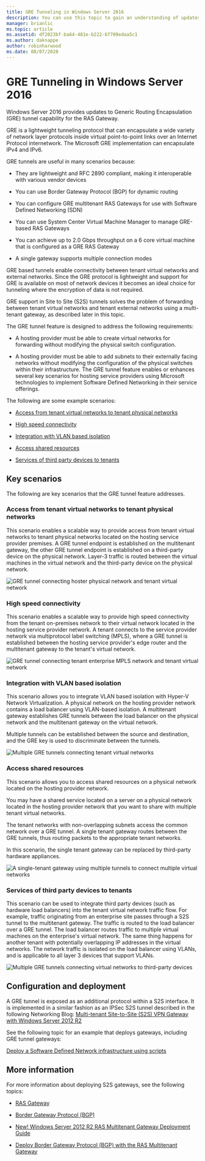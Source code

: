 ```yaml
---
title: GRE Tunneling in Windows Server 2016
description: You can use this topic to gain an understanding of updates to Generic Routing Encapsulation (GRE) tunnel capability for RAS Gateway in Windows Server 2016.
manager: brianlic
ms.topic: article
ms.assetid: df2023bf-ba64-481e-b222-6f709edaa5c1
ms.author: daknappe
author: robinharwood
ms.date: 08/07/2020
---
```

# GRE Tunneling in Windows Server 2016

Windows Server 2016 provides updates to Generic Routing Encapsulation \(GRE\) tunnel capability for the RAS Gateway.

GRE is a lightweight tunneling protocol that can encapsulate a wide variety of network layer protocols inside virtual point-to-point links over an Internet Protocol internetwork. The Microsoft GRE implementation can encapsulate IPv4 and IPv6.

GRE tunnels are useful in many scenarios because:

-   They are lightweight and RFC 2890 compliant, making it interoperable with various vendor devices

-   You can use Border Gateway Protocol \(BGP\) for dynamic routing

-   You can configure GRE multitenant RAS Gateways for use with Software Defined Networking \(SDN\)

-   You can use System Center Virtual Machine Manager to manage GRE\-based RAS Gateways

-   You can achieve up to 2.0 Gbps throughput on a 6 core virtual machine that is configured as a GRE RAS Gateway

-   A single gateway supports multiple connection modes

GRE based tunnels enable connectivity between tenant virtual networks and external networks. Since the GRE protocol is lightweight and support for GRE is available on most of network devices it becomes an ideal choice for tunneling where the encryption of data is not required.

GRE support in Site to Site (S2S) tunnels solves the problem of forwarding between tenant virtual networks and tenant external networks using a multi-tenant gateway, as described later in this topic.

The GRE tunnel feature is designed to address the following requirements:

-   A hosting provider must be able to create virtual networks for forwarding without modifying the physical switch configuration.

-   A hosting provider must be able to add subnets to their externally facing networks without modifying the configuration of the physical switches within their infrastructure.
The GRE tunnel feature enables or enhances several key scenarios for hosting service providers using Microsoft technologies to implement Software Defined Networking in their service offerings.

The following are some example scenarios:

-   [Access from tenant virtual networks to tenant physical networks](#BKMK_Access)

-   [High speed connectivity](#BKMK_Speed)

-   [Integration with VLAN based isolation](#BKMK_Integration)

-   [Access shared resources](#BKMK_Shared)

-   [Services of third party devices to tenants](#BKMK_thirdparty)

## Key scenarios

The following are key scenarios that the GRE tunnel feature addresses.

### <a name="BKMK_Access"></a>Access from tenant virtual networks to tenant physical networks

This scenario enables a scalable way to provide access from tenant virtual networks to tenant physical networks located on the hosting service provider premises. A GRE tunnel endpoint is established on the multitenant gateway, the other GRE tunnel endpoint is established on a third-party device on the physical network. Layer-3 traffic is routed between the virtual machines in the virtual network and the third-party device on the physical network.

![GRE tunnel connecting hoster physical network and tenant virtual network](../../media/gre-tunneling-in-windows-server/GRE_.png)

### <a name="BKMK_Speed"></a>High speed connectivity

This scenario enables a scalable way to provide high speed connectivity from the tenant on-premises network to their virtual network located in the hosting service provider network. A tenant connects to the service provider network via multiprotocol label switching (MPLS), where a GRE tunnel is established between the hosting service provider's edge router and the multitenant gateway to the tenant's virtual network.

![GRE tunnel connecting tenant enterprise MPLS network and tenant virtual network](../../media/gre-tunneling-in-windows-server/GRE-.png)

### <a name="BKMK_Integration"></a>Integration with VLAN based isolation

This scenario allows you to integrate VLAN based isolation with Hyper-V Network Virtualization. A physical network on the hosting provider network contains a load balancer using VLAN-based isolation. A multitenant gateway establishes GRE tunnels between the load balancer on the physical network and the multitenant gateway on the virtual network.

Multiple tunnels can be established between the source and destination, and the GRE key is used to discriminate between the tunnels.

![Multiple GRE tunnels connecting tenant virtual networks](../../media/gre-tunneling-in-windows-server/GRE-VLANIsolation.png)

### <a name="BKMK_Shared"></a>Access shared resources

This scenario allows you to access shared resources on a physical network located on the hosting provider network.

You may have a shared service located on a server on a physical network located in the hosting provider network that you want to share with multiple tenant virtual networks.

The tenant networks with non-overlapping subnets access the common network over a GRE tunnel. A single tenant gateway routes between the GRE tunnels, thus routing packets to the appropriate tenant networks.

In this scenario, the single tenant gateway can be replaced by third-party hardware appliances.

![A single-tenant gateway using multiple tunnels to connect multiple virtual networks](../../media/gre-tunneling-in-windows-server/GRE-SharedResource.png)

### <a name="BKMK_thirdparty"></a>Services of third party devices to tenants

This scenario can be used to integrate third party devices (such as hardware load balancers) into the tenant virtual network traffic flow. For example, traffic originating from an enterprise site passes through a S2S tunnel to the multitenant gateway. The traffic is routed to the load balancer over a GRE tunnel. The load balancer routes traffic to multiple virtual machines on the enterprise's virtual network. The same thing happens for another tenant with potentially overlapping IP addresses in the virtual networks. The network traffic is isolated on the load balancer using VLANs, and is applicable to all layer 3 devices that support VLANs.

![Multiple GRE tunnels connecting virtual networks to third-party devices](../../media/gre-tunneling-in-windows-server/GREThirdParty.png)

## Configuration and deployment

A GRE tunnel is exposed as an additional protocol within a S2S interface. It is implemented in a similar fashion as an IPSec S2S tunnel described in the following Networking Blog: [Multi-tenant Site-to-Site (S2S) VPN Gateway with Windows Server 2012 R2](https://techcommunity.microsoft.com/t5/networking-blog/bg-p/NetworkingBlog)

See the following topic for an example that deploys gateways, including GRE tunnel gateways:

[Deploy a Software Defined Network infrastructure using scripts](../../../networking/sdn/deploy/Deploy-a-Software-Defined-Network-infrastructure-using-scripts.md)

## More information

For more information about deploying S2S gateways, see the following topics:

-   [RAS Gateway](RAS-Gateway.md)

-   [Border Gateway Protocol &#40;BGP&#41;](../bgp/Border-Gateway-Protocol-BGP.md)

-   [New! Windows Server 2012 R2 RAS Multitenant Gateway Deployment Guide](https://techcommunity.microsoft.com/t5/networking-blog/bg-p/NetworkingBlog)

-   [Deploy Border Gateway Protocol (BGP) with the RAS Multitenant Gateway](https://techcommunity.microsoft.com/t5/networking-blog/bg-p/NetworkingBlog)

